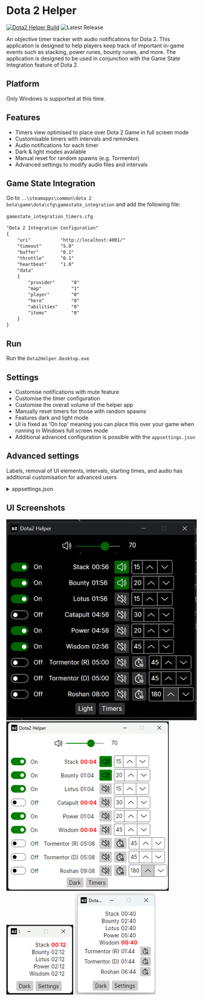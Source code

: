 # Dota 2 Helper

[![Dota2 Helper Build](https://github.com/pjmagee/dota2-helper/actions/workflows/build.yaml/badge.svg)](https://github.com/pjmagee/dota2-helper/actions/workflows/build.yaml) ![Latest Release](https://img.shields.io/badge/dynamic/json?label=Latest%20release&query=$.tag_name&url=https%3A%2F%2Fapi.github.com%2Frepos%2Fpjmagee%2Fdota2-helper%2Freleases%2Flatest&style=flat&color=blue)

An objective timer tracker with audio notifications for Dota 2. This application is designed to help players keep track of important in-game events such as stacking, power runes, bounty runes, and more. The application is designed to be used in conjunction with the Game State Integration feature of Dota 2.

## Platform

Only Windows is supported at this time.

## Features

- Timers view optimised to place over Dota 2 Game in full screen mode
- Customisable timers with intervals and reminders
- Audio notifications for each timer
- Dark & light modes available
- Manual reset for random spawns (e.g. Tormentor)
- Advanced settings to modify audio files and intervals

## Game State Integration

Go to `..\steamapps\common\dota 2 beta\game\dota\cfg\gamestate_integration` and add the following file:

`gamestate_integration_timers.cfg`

```plaintext
"Dota 2 Integration Configuration"
{
    "uri"           "http://localhost:4001/"
    "timeout"       "5.0"
    "buffer"        "0.1"
    "throttle"      "0.1"
    "heartbeat"     "1.0"
    "data"
    {
        "provider"      "0"
        "map"           "1"
        "player"        "0"
        "hero"          "0"
        "abilities"     "0"
        "items"         "0"
    }
}
```

## Run

Run the `Dota2Helper.Desktop.exe`

## Settings

- Customise notifications with mute feature
- Customise the timer configuration
- Customise the overall volume of the helper app
- Manually reset timers for those with random spawns
- Features dark and light mode
- UI is fixed as 'On top' meaning you can place this over your game when running in Windows full screen mode
- Additional advanced configuration is possible with the `appsettings.json`

## Advanced settings

Labels, removal of UI elements, intervals, starting times, and audio has additional customisation for advanced users

<!-- markdownlint-disable MD033 -->
<details>
<summary>appsettings.json</summary>

```json
{
  "DotaTimers": [
    {
      "Label": "Stack",
      "First": "02:00",
      "Interval": "01:00",
      "Reminder": "00:15",
      "AudioFile": "audio/Stack.mp3",
      "IsManualReset": false,
      "IsEnabled": true
    },
    {
      "Label": "Wisdom",
      "First": "07:00",
      "Interval": "07:00",
      "Reminder": "00:45",
      "AudioFile": "audio/Wisdom.mp3",
      "IsManualReset": false,
      "IsEnabled": true
    },
    {
      "Label": "Bounty",
      "First": "00:00",
      "Interval": "03:00",
      "Reminder": "00:20",
      "AudioFile": "audio/Bounty.mp3",
      "IsManualReset": false,
      "IsEnabled": true
    },
    {
      "Label": "Power",
      "First": "06:00",
      "Interval": "06:00",
      "Reminder": "00:20",
      "AudioFile": "audio/Power.mp3",
      "IsManualReset": false,
      "IsEnabled": true
    },
    {
      "Label": "Lotus",
      "First": "03:00",
      "Interval": "03:00",
      "Reminder": "00:15",
      "AudioFile": "audio/Lotus.mp3",
      "IsManualReset": false,
      "IsEnabled": true
    },
    {
      "Label": "Tormentor (R)",
      "First": "20:00",
      "Interval": "10:00",
      "Reminder": "00:45",
      "AudioFile": "audio/Tormentor.mp3",
      "IsManualReset": true,
      "IsEnabled": true
    },
    {
      "Label": "Tormentor (D)",
      "First": "20:00",
      "Interval": "10:00",
      "Reminder": "00:45",
      "AudioFile": "audio/Tormentor.mp3",
      "IsManualReset": true,
      "IsEnabled": true
    },
    {
      "Label": "Roshan",
      "First": "11:00",
      "Interval": "11:00",
      "Reminder": "03:00",
      "AudioFile": "audio/Roshan.mp3",
      "IsManualReset": true,
      "IsEnabled": false
    },
    {
      "Label": "Catapult",
      "First": "05:00",
      "Interval": "05:00",
      "Reminder": "00:30",
      "AudioFile": "audio/Catapult.mp3",
      "IsManualReset": false,
      "IsEnabled": false
    }
  ]
}
```

</details>

## UI Screenshots

![settings](./screenshots/Settings.png)
![theme](./screenshots/Theme.png)
![timers](./screenshots/Timers.png)
![timers2](./screenshots/Timers2.png)
